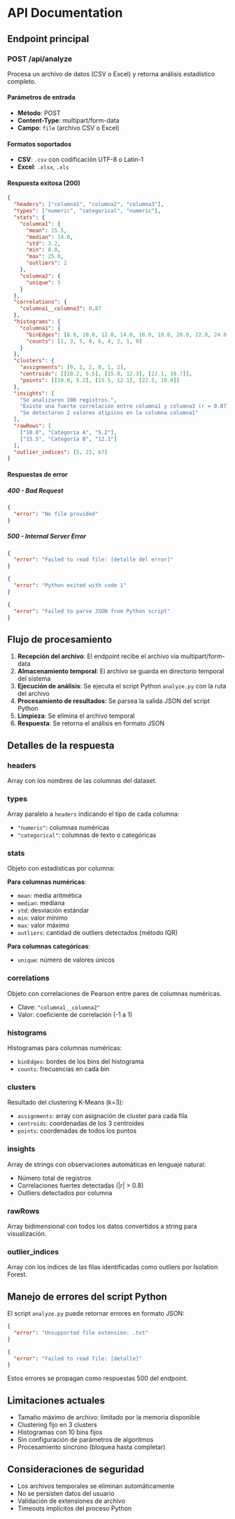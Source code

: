 # API Documentation

## Endpoint principal

### POST /api/analyze

Procesa un archivo de datos (CSV o Excel) y retorna análisis estadístico completo.

#### Parámetros de entrada

- **Método**: POST
- **Content-Type**: multipart/form-data
- **Campo**: `file` (archivo CSV o Excel)

#### Formatos soportados

- **CSV**: `.csv` con codificación UTF-8 o Latin-1
- **Excel**: `.xlsx`, `.xls`

#### Respuesta exitosa (200)

```json
{
  "headers": ["columna1", "columna2", "columna3"],
  "types": ["numeric", "categorical", "numeric"],
  "stats": {
    "columna1": {
      "mean": 15.5,
      "median": 14.0,
      "std": 3.2,
      "min": 8.0,
      "max": 25.0,
      "outliers": 2
    },
    "columna2": {
      "unique": 5
    }
  },
  "correlations": {
    "columna1__columna3": 0.87
  },
  "histograms": {
    "columna1": {
      "binEdges": [8.0, 10.0, 12.0, 14.0, 16.0, 18.0, 20.0, 22.0, 24.0, 25.0],
      "counts": [1, 3, 5, 8, 6, 4, 2, 1, 0]
    }
  },
  "clusters": {
    "assignments": [0, 1, 2, 0, 1, 2],
    "centroids": [[10.2, 5.5], [15.8, 12.3], [22.1, 18.7]],
    "points": [[10.0, 5.2], [15.5, 12.1], [22.5, 19.0]]
  },
  "insights": [
    "Se analizaron 100 registros.",
    "Existe una fuerte correlación entre columna1 y columna3 (r = 0.87)",
    "Se detectaron 2 valores atípicos en la columna columna1"
  ],
  "rawRows": [
    ["10.0", "Categoría A", "5.2"],
    ["15.5", "Categoría B", "12.1"]
  ],
  "outlier_indices": [5, 23, 67]
}
```

#### Respuestas de error

##### 400 - Bad Request
```json
{
  "error": "No file provided"
}
```

##### 500 - Internal Server Error
```json
{
  "error": "Failed to read file: [detalle del error]"
}
```

```json
{
  "error": "Python exited with code 1"
}
```

```json
{
  "error": "Failed to parse JSON from Python script"
}
```

## Flujo de procesamiento

1. **Recepción del archivo**: El endpoint recibe el archivo via multipart/form-data
2. **Almacenamiento temporal**: El archivo se guarda en directorio temporal del sistema
3. **Ejecución de análisis**: Se ejecuta el script Python `analyze.py` con la ruta del archivo
4. **Procesamiento de resultados**: Se parsea la salida JSON del script Python
5. **Limpieza**: Se elimina el archivo temporal
6. **Respuesta**: Se retorna el análisis en formato JSON

## Detalles de la respuesta

### headers
Array con los nombres de las columnas del dataset.

### types
Array paralelo a `headers` indicando el tipo de cada columna:
- `"numeric"`: columnas numéricas
- `"categorical"`: columnas de texto o categóricas

### stats
Objeto con estadísticas por columna:

**Para columnas numéricas**:
- `mean`: media aritmética
- `median`: mediana
- `std`: desviación estándar
- `min`: valor mínimo
- `max`: valor máximo
- `outliers`: cantidad de outliers detectados (método IQR)

**Para columnas categóricas**:
- `unique`: número de valores únicos

### correlations
Objeto con correlaciones de Pearson entre pares de columnas numéricas.
- Clave: `"columna1__columna2"`
- Valor: coeficiente de correlación (-1 a 1)

### histograms
Histogramas para columnas numéricas:
- `binEdges`: bordes de los bins del histograma
- `counts`: frecuencias en cada bin

### clusters
Resultado del clustering K-Means (k=3):
- `assignments`: array con asignación de cluster para cada fila
- `centroids`: coordenadas de los 3 centroides
- `points`: coordenadas de todos los puntos

### insights
Array de strings con observaciones automáticas en lenguaje natural:
- Número total de registros
- Correlaciones fuertes detectadas (|r| > 0.8)
- Outliers detectados por columna

### rawRows
Array bidimensional con todos los datos convertidos a string para visualización.

### outlier_indices
Array con los índices de las filas identificadas como outliers por Isolation Forest.

## Manejo de errores del script Python

El script `analyze.py` puede retornar errores en formato JSON:

```json
{
  "error": "Unsupported file extension: .txt"
}
```

```json
{
  "error": "Failed to read file: [detalle]"
}
```

Estos errores se propagan como respuestas 500 del endpoint.

## Limitaciones actuales

- Tamaño máximo de archivo: limitado por la memoria disponible
- Clustering fijo en 3 clusters
- Histogramas con 10 bins fijos
- Sin configuración de parámetros de algoritmos
- Procesamiento síncrono (bloquea hasta completar)

## Consideraciones de seguridad

- Los archivos temporales se eliminan automáticamente
- No se persisten datos del usuario
- Validación de extensiones de archivo
- Timeouts implícitos del proceso Python